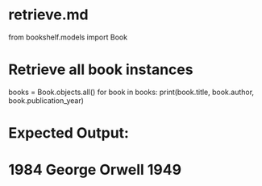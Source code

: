 # retrieve.md

from bookshelf.models import Book

# Retrieve all book instances
books = Book.objects.all()
for book in books:
    print(book.title, book.author, book.publication_year)

# Expected Output:
# 1984 George Orwell 1949

